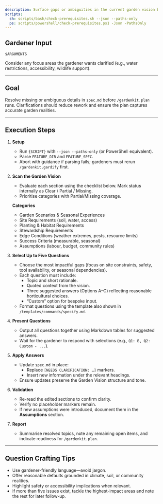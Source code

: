 ```yaml
---
description: Surface gaps or ambiguities in the current garden vision by asking targeted clarification questions and incorporating answers.
scripts:
  sh: scripts/bash/check-prerequisites.sh --json --paths-only
  ps: scripts/powershell/check-prerequisites.ps1 -Json -PathsOnly
---
```


## Gardener Input

```text
$ARGUMENTS
```

Consider any focus areas the gardener wants clarified (e.g., water restrictions, accessibility, wildlife support).

---

## Goal

Resolve missing or ambiguous details in `spec.md` before `/gardenkit.plan` runs. Clarifications should reduce rework and ensure the plan captures accurate garden realities.

---

## Execution Steps

1. **Setup**  
   - Run `{SCRIPT}` with `--json --paths-only` (or PowerShell equivalent).  
   - Parse `FEATURE_DIR` and `FEATURE_SPEC`.  
   - Abort with guidance if parsing fails; gardeners must rerun `/gardenkit.gardify` first.

2. **Scan the Garden Vision**  
   - Evaluate each section using the checklist below. Mark status internally as Clear / Partial / Missing.  
   - Prioritise categories with Partial/Missing coverage.  

   **Categories**  
   - Garden Scenarios & Seasonal Experiences  
   - Site Requirements (soil, water, access)  
   - Planting & Habitat Requirements  
   - Stewardship Requirements  
   - Edge Conditions (weather extremes, pests, resource limits)  
   - Success Criteria (measurable, seasonal)  
   - Assumptions (labour, budget, community rules)  

3. **Select Up to Five Questions**  
   - Choose the most impactful gaps (focus on site constraints, safety, tool availability, or seasonal dependencies).  
   - Each question must include:  
     - Topic and short rationale.  
     - Quoted context from the vision.  
     - Three suggested answers (Options A–C) reflecting reasonable horticultural choices.  
     - “Custom” option for bespoke input.  
   - Format questions using the template also shown in `/templates/commands/specify.md`.

4. **Present Questions**  
   - Output all questions together using Markdown tables for suggested answers.  
   - Wait for the gardener to respond with selections (e.g., `Q1: B, Q2: Custom - ...`).

5. **Apply Answers**  
   - Update `spec.md` in place:  
     - Replace `[NEEDS CLARIFICATION: …]` markers.  
     - Insert new information under the relevant headings.  
   - Ensure updates preserve the Garden Vision structure and tone.

6. **Validation**  
   - Re-read the edited sections to confirm clarity.  
   - Verify no placeholder markers remain.  
   - If new assumptions were introduced, document them in the **Assumptions** section.

7. **Report**  
   - Summarise resolved topics, note any remaining open items, and indicate readiness for `/gardenkit.plan`.

---

## Question Crafting Tips

- Use gardener-friendly language—avoid jargon.  
- Offer reasonable defaults grounded in climate, soil, or community realities.  
- Highlight safety or accessibility implications when relevant.  
- If more than five issues exist, tackle the highest-impact areas and note the rest for later follow-up.
